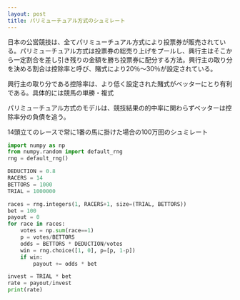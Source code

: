 ```yaml
---
layout: post
title: パリミューチュアル方式のシュミレート
---
```


日本の公営競技は、全てパリミューチュアル方式により投票券が販売されている。パリミューチュアル方式は投票券の総売り上げをプールし、興行主はそこから一定割合を差し引き残りの金額を勝ち投票券に配分する方法。興行主の取り分を決める割合は控除率と呼び、賭式により20％～30％が設定されている。

興行主の取り分である控除率は、より低く設定された賭式がベッターにとり有利である。具体的には競馬の単勝・複式

パリミューチュアル方式のモデルは、競技結果の的中率に関わらずベッターは控除率分の負債を追う。

14頭立てのレースで常に1番の馬に掛けた場合の100万回のシュミレート

```Python
import numpy as np
from numpy.random import default_rng
rng = default_rng()

DEDUCTION = 0.8
RACERS = 14
BETTORS = 1000
TRIAL = 1000000

races = rng.integers(1, RACERS+1, size=(TRIAL, BETTORS))
bet = 100
payout = 0
for race in races:
    votes = np.sum(race==1)
    p = votes/BETTORS
    odds = BETTORS * DEDUCTION/votes
    win = rng.choice([1, 0], p=[p, 1-p])
    if win:
        payout += odds * bet

invest = TRIAL * bet
rate = payout/invest
print(rate)
```
